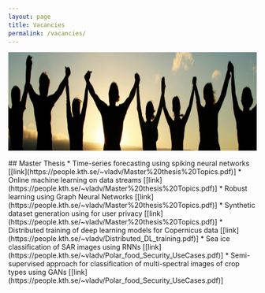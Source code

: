 ```yaml
---
layout: page
title: Vacancies
permalink: /vacancies/
---
```


<center><img src="/images/people.jpg" width="1000" height="200" align="center"></center>

<br>
## Master Thesis
* Time-series forecasting using spiking neural networks [[link](https://people.kth.se/~vladv/Master%20thesis%20Topics.pdf)]
* Online machine learning on data streams [[link](https://people.kth.se/~vladv/Master%20thesis%20Topics.pdf)]
* Robust learning using Graph Neural Networks [[link](https://people.kth.se/~vladv/Master%20thesis%20Topics.pdf)]
* Synthetic dataset generation using for user privacy [[link](https://people.kth.se/~vladv/Master%20thesis%20Topics.pdf)]
* Distributed training of deep learning models for Copernicus data [[link](https://people.kth.se/~vladv/Distributed_DL_training.pdf)]
* Sea ice classification of SAR images using RNNs [[link](https://people.kth.se/~vladv/Polar_food_Security_UseCases.pdf)]
* Semi-supervised approach for classification of multi-spectral images of crop types using GANs [[link](https://people.kth.se/~vladv/Polar_food_Security_UseCases.pdf)]



